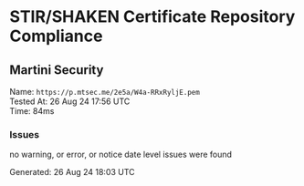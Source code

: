 # STIR/SHAKEN Certificate Repository Compliance

## Martini Security

Name: `https://p.mtsec.me/2e5a/W4a-RRxRyljE.pem`\
Tested At: 26 Aug 24 17:56 UTC\
Time: 84ms

### Issues

no warning, or error, or notice date level issues were found

Generated: 26 Aug 24 18:03 UTC